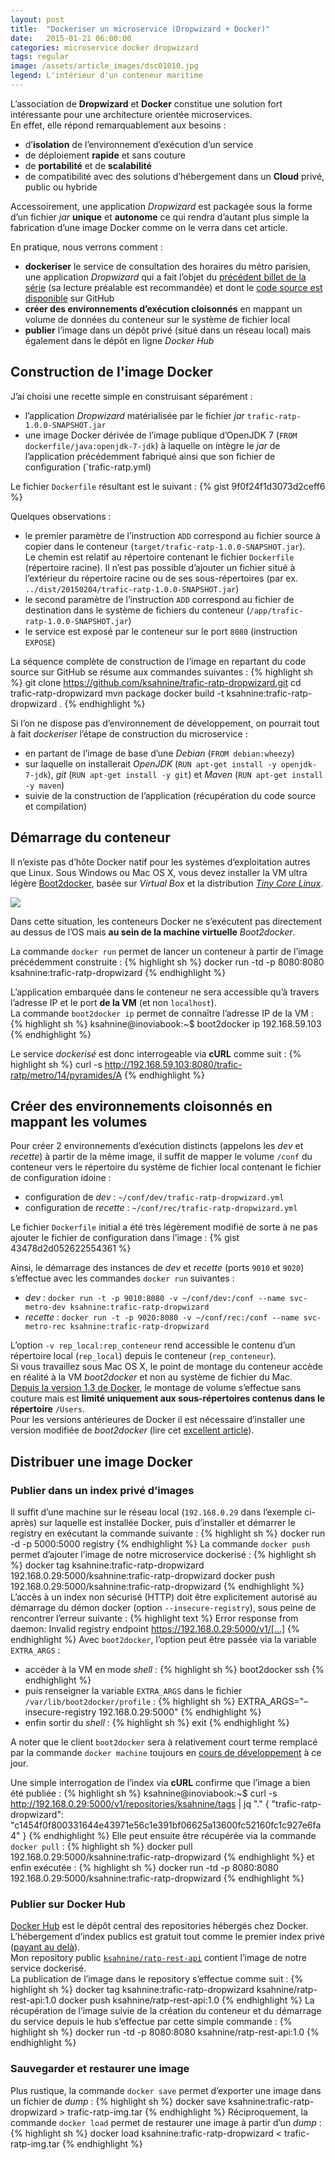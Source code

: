 ```yaml
---
layout: post
title:  "Dockeriser un microservice (Dropwizard + Docker)"
date:   2015-01-21 06:00:00
categories: microservice docker dropwizard
tags: regular
image: /assets/article_images/dsc01010.jpg
legend: L'intérieur d'un conteneur maritime
---
```

L’association de **Dropwizard** et **Docker** constitue une solution fort intéressante pour une architecture orientée microservices.<br />
En effet, elle répond remarquablement aux besoins :

- d’**isolation** de l’environnement d’exécution d’un service
- de déploiement **rapide** et sans couture
- de **portabilité** et de **scalabilité**
- de compatibilité avec des solutions d’hébergement dans un **Cloud** privé, public ou hybride

Accessoirement, une application *Dropwizard* est packagée sous la forme d’un fichier *jar* **unique** et **autonome** ce qui rendra d’autant plus simple la fabrication d’une image Docker comme on le verra dans cet article.

En pratique, nous verrons comment :

- **dockeriser** le service de consultation des horaires du métro parisien, une application *Dropwizard* qui a fait l’objet du [précédent billet de la série](/architecture/microservice/dropwizard/2015/01/19/developpement-microservice-dropwizard.html) (sa lecture préalable est recommandée) et dont le [code source est disponible](https://github.com/ksahnine/trafic-ratp-dropwizard) sur GitHub
- **créer des environnements d’exécution cloisonnés** en mappant un volume de données du conteneur sur le système de fichier local
- **publier** l’image dans un dépôt privé (situé dans un réseau local) mais également dans le dépôt en ligne *Docker Hub*

## Construction de l'image Docker
J’ai choisi une recette simple en construisant séparément :

- l’application *Dropwizard* matérialisée par le fichier *jar* `trafic-ratp-1.0.0-SNAPSHOT.jar`
- une image Docker dérivée de l’image publique d’OpenJDK 7 (`FROM dockerfile/java:openjdk-7-jdk`) à laquelle on intègre le *jar* de l’application précédemment fabriqué ainsi que son fichier de configuration (`trafic-ratp.yml)

Le fichier `Dockerfile` résultant est le suivant :
{% gist 9f0f24f1d3073d2ceff6 %}

Quelques observations :

- le premier paramètre de l’instruction `ADD` correspond au fichier source à copier dans le conteneur (`target/trafic-ratp-1.0.0-SNAPSHOT.jar`). <br />Le chemin est relatif au répertoire contenant le fichier `Dockerfile` (répertoire racine). Il n’est pas possible d’ajouter un fichier situé à l’extérieur du répertoire racine ou de ses sous-répertoires (par ex. `../dist/20150204/trafic-ratp-1.0.0-SNAPSHOT.jar`)
- le second paramètre de l’instruction `ADD` correspond au fichier de destination dans le système de fichiers du conteneur (`/app/trafic-ratp-1.0.0-SNAPSHOT.jar`)
- le service est exposé par le conteneur sur le port `8080` (instruction `EXPOSE`)

La séquence complète de construction de l’image en repartant du code source sur GitHub se résume aux commandes suivantes :
{% highlight sh %}
git clone https://github.com/ksahnine/trafic-ratp-dropwizard.git
cd trafic-ratp-dropwizard
mvn package
docker build -t ksahnine:trafic-ratp-dropwizard .
{% endhighlight %}

Si l’on ne dispose pas d’environnement de développement, on pourrait tout à fait *dockeriser* l’étape de construction du microservice :

- en partant de l’image de base d’une *Debian* (`FROM debian:wheezy`)
- sur laquelle on installerait *OpenJDK* (`RUN apt-get install -y openjdk-7-jdk`), *git* (`RUN apt-get install -y git`) et *Maven* (`RUN apt-get install -y maven`)
- suivie de la construction de l’application (récupération du code source et compilation)

## Démarrage du conteneur
Il n’existe pas d’hôte Docker natif pour les systèmes d’exploitation autres que Linux. Sous Windows ou Mac OS X, vous devez installer la VM ultra légère [Boot2docker](http://boot2docker.io/), basée sur *Virtual Box* et la distribution [*Tiny Core Linux*](http://tinycorelinux.net/).

<center><img src="{{site.url}}/assets/article_images/b2d.png" style="display: block; margin: auto;" /></center>

Dans cette situation, les conteneurs Docker ne s’exécutent pas directement au dessus de l’OS mais **au sein de la machine virtuelle** *Boot2docker*.

La commande `docker run` permet de lancer un conteneur à partir de l’image précédemment construite :
{% highlight sh %}
docker run -td -p 8080:8080 ksahnine:trafic-ratp-dropwizard
{% endhighlight %}

L’application embarquée dans le conteneur ne sera accessible qu’à travers l’adresse IP et le port **de la VM** (et non `localhost`).<br />
La commande `boot2docker ip` permet de connaître l’adresse IP de la VM :
{% highlight sh %}
ksahnine@inoviabook:~$ boot2docker ip
192.168.59.103
{% endhighlight %}

Le service *dockerisé* est donc interrogeable via **cURL** comme suit :
{% highlight sh %}
curl -s http://192.168.59.103:8080/trafic-ratp/metro/14/pyramides/A
{% endhighlight %}

## Créer des environnements cloisonnés en mappant les volumes
Pour créer 2 environnements d’exécution distincts (appelons les *dev* et *recette*) à partir de la même image, il suffit de mapper le volume `/conf` du conteneur vers le répertoire du système de fichier local contenant le fichier de configuration idoine :

- configuration de *dev* : `~/conf/dev/trafic-ratp-dropwizard.yml`
- configuration de *recette* : `~/conf/rec/trafic-ratp-dropwizard.yml`

Le fichier `Dockerfile` initial a été très légèrement modifié de sorte à ne pas ajouter le fichier de configuration dans l’image :
{% gist 43478d2d052622554361 %}

Ainsi, le démarrage des instances de *dev* et *recette* (ports `9010` et `9020`) s’effectue avec les commandes `docker run` suivantes :

- *dev* : `docker run -t -p 9010:8080 -v ~/conf/dev:/conf --name svc-metro-dev ksahnine:trafic-ratp-dropwizard`
- *recette* : `docker run -t -p 9020:8080 -v ~/conf/rec:/conf --name svc-metro-rec ksahnine:trafic-ratp-dropwizard`

L’option `-v rep_local:rep_conteneur` rend accessible le contenu d’un répertoire local (`rep_local`) depuis le conteneur (`rep_conteneur`).<br />
Si vous travaillez sous Mac OS X, le point de montage du conteneur accède en réalité à la VM *boot2docker* et non au système de fichier du Mac.<br />
[Depuis la version 1.3 de Docker](https://blog.docker.com/2014/10/docker-1-3-signed-images-process-injection-security-options-mac-shared-directories/), le montage de volume s’effectue sans couture mais est **limité uniquement aux sous-répertoires contenus dans le répertoire** `/Users`.<br />
Pour les versions antérieures de Docker il est nécessaire d’installer une version modifiée de *boot2docker* (lire cet [excellent article](https://medium.com/boot2docker-lightweight-linux-for-docker/boot2docker-together-with-virtualbox-guest-additions-da1e3ab2465c)).

## Distribuer une image Docker
### Publier dans un index privé d’images
Il suffit d’une machine sur le réseau local (`192.168.0.29` dans l’exemple ci-après) sur laquelle est installée Docker, puis d’installer et démarrer le registry en exécutant la commande suivante :
{% highlight sh %}
docker run -d -p 5000:5000 registry
{% endhighlight %}
La commande `docker push` permet d’ajouter l’image de notre microservice dockerisé :
{% highlight sh %}
docker tag ksahnine:trafic-ratp-dropwizard 192.168.0.29:5000/ksahnine:trafic-ratp-dropwizard
docker push 192.168.0.29:5000/ksahnine:trafic-ratp-dropwizard
{% endhighlight %}
L’accès à un index non sécurisé (HTTP) doit être explicitement autorisé au démarrage du démon docker (option `--insecure-registry`), sous peine de rencontrer l’erreur suivante :
{% highlight text %}
Error response from daemon: Invalid registry endpoint https://192.168.0.29:5000/v1/[...]
{% endhighlight %}
Avec `boot2docker`, l’option peut être passée via la variable `EXTRA_ARGS` :

- accéder à la VM en mode *shell* :
{% highlight sh %}
boot2docker ssh
{% endhighlight %}
- puis renseigner la variable `EXTRA_ARGS` dans le fichier `/var/lib/boot2docker/profile` :
{% highlight sh %}
EXTRA_ARGS="–insecure-registry 192.168.0.29:5000"
{% endhighlight %}
- enfin sortir du *shell* :
{% highlight sh %}
exit
{% endhighlight %}

A noter que le client `boot2docker` sera à relativement court terme remplacé par la commande `docker machine` toujours en [cours de développement](https://github.com/docker/machine) à ce jour.

Une simple interrogation de l’index via **cURL** confirme que l’image a bien été publiée :
{% highlight sh %}
ksahnine@inoviabook:~$ curl -s http://192.168.0.29:5000/v1/repositories/ksahnine/tags | jq "."
{
  "trafic-ratp-dropwizard": "c1454f0f800331644e43971e56c1e391bf06625a13600fc52160fc1c927e6fa4"
}
{% endhighlight %}
Elle peut ensuite être récupérée via la commande `docker pull` :
{% highlight sh %}
docker pull 192.168.0.29:5000/ksahnine:trafic-ratp-dropwizard
{% endhighlight %}
et enfin exécutée :
{% highlight sh %}
docker run -td -p 8080:8080 192.168.0.29:5000/ksahnine:trafic-ratp-dropwizard
{% endhighlight %}

### Publier sur Docker Hub
[Docker Hub](https://hub.docker.com/account/signup/) est le dépôt central des repositories hébergés chez Docker. L’hébergement d’index publics est gratuit tout comme le premier index privé ([payant au delà](https://registry.hub.docker.com/plans/)).<br />
Mon repository public [`ksahnine/ratp-rest-api`](https://registry.hub.docker.com/u/ksahnine/ratp-rest-api/) contient l’image de notre service dockerisé.<br />
La publication de l’image dans le repository s’effectue comme suit :
{% highlight sh %}
docker tag ksahnine:trafic-ratp-dropwizard ksahnine/ratp-rest-api:1.0
docker push ksahnine/ratp-rest-api:1.0
{% endhighlight %}
La récupération de l’image suivie de la création du conteneur et du démarrage du service depuis le hub s’effectue par cette simple commande :
{% highlight sh %}
docker run -td -p 8080:8080 ksahnine/ratp-rest-api:1.0
{% endhighlight %}

### Sauvegarder et restaurer une image
Plus rustique, la commande `docker save` permet d’exporter une image dans un fichier de *dump* :
{% highlight sh %}
docker save ksahnine:trafic-ratp-dropwizard > trafic-ratp-img.tar
{% endhighlight %}
Réciproquement, la commande `docker load` permet de restaurer une image à partir d’un *dump* :
{% highlight sh %}
docker load ksahnine:trafic-ratp-dropwizard < trafic-ratp-img.tar
{% endhighlight %}

[jekyll]:      http://jekyllrb.com
[jekyll-gh]:   https://github.com/jekyll/jekyll
[jekyll-help]: https://github.com/jekyll/jekyll-help
